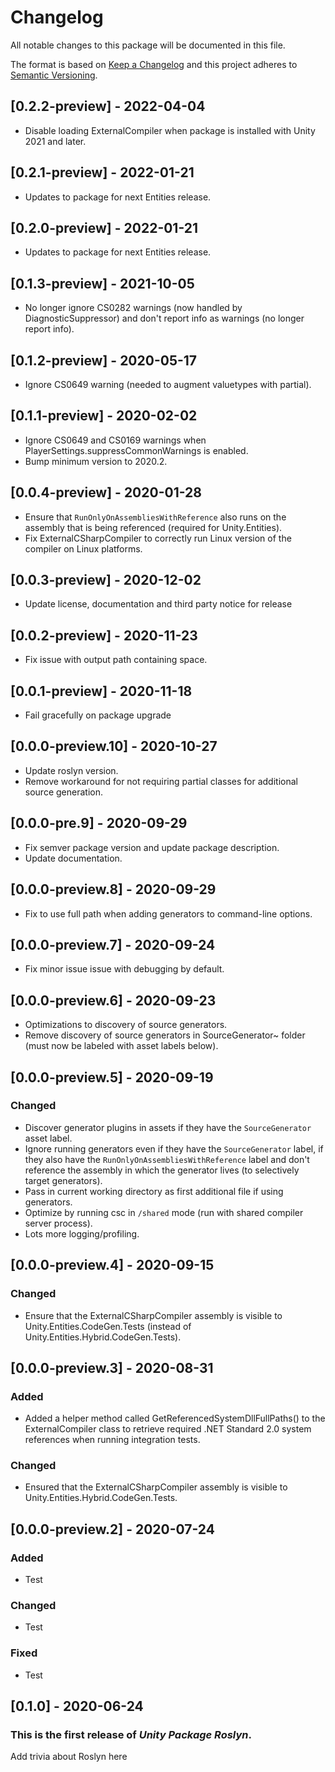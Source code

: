 # Changelog

All notable changes to this package will be documented in this file.

The format is based on [Keep a Changelog](http://keepachangelog.com/en/1.0.0/)
and this project adheres to [Semantic Versioning](http://semver.org/spec/v2.0.0.html).

## [0.2.2-preview] - 2022-04-04
- Disable loading ExternalCompiler when package is installed with Unity 2021 and later.

## [0.2.1-preview] - 2022-01-21
- Updates to package for next Entities release.

## [0.2.0-preview] - 2022-01-21
- Updates to package for next Entities release.

## [0.1.3-preview] - 2021-10-05
- No longer ignore CS0282 warnings (now handled by DiagnosticSuppressor) and don't report info as warnings (no longer report info).

## [0.1.2-preview] - 2020-05-17
- Ignore CS0649 warning (needed to augment valuetypes with partial).

## [0.1.1-preview] - 2020-02-02
- Ignore CS0649 and CS0169 warnings when PlayerSettings.suppressCommonWarnings is enabled.
- Bump minimum version to 2020.2.

## [0.0.4-preview] - 2020-01-28
- Ensure that `RunOnlyOnAssembliesWithReference` also runs on the assembly that is being referenced (required for Unity.Entities).
- Fix ExternalCSharpCompiler to correctly run Linux version of the compiler on Linux platforms.

## [0.0.3-preview] - 2020-12-02
- Update license, documentation and third party notice for release

## [0.0.2-preview] - 2020-11-23
- Fix issue with output path containing space.

## [0.0.1-preview] - 2020-11-18
- Fail gracefully on package upgrade

## [0.0.0-preview.10] - 2020-10-27
- Update roslyn version.
- Remove workaround for not requiring partial classes for additional source generation.

## [0.0.0-pre.9] - 2020-09-29
- Fix semver package version and update package description.
- Update documentation.

## [0.0.0-preview.8] - 2020-09-29
- Fix to use full path when adding generators to command-line options.

## [0.0.0-preview.7] - 2020-09-24
- Fix minor issue issue with debugging by default.

## [0.0.0-preview.6] - 2020-09-23
- Optimizations to discovery of source generators.
- Remove discovery of source generators in SourceGenerator~ folder (must now be labeled with asset labels below).

## [0.0.0-preview.5] - 2020-09-19

### Changed
- Discover generator plugins in assets if they have the `SourceGenerator` asset label.
- Ignore running generators even if they have the `SourceGenerator` label, if they also have the `RunOnlyOnAssembliesWithReference` label and don't reference the assembly in which the generator lives (to selectively target generators).
- Pass in current working directory as first additional file if using generators.
- Optimize by running csc in `/shared` mode (run with shared compiler server process).
- Lots more logging/profiling.

## [0.0.0-preview.4] - 2020-09-15

### Changed
- Ensure that the ExternalCSharpCompiler assembly is visible to Unity.Entities.CodeGen.Tests (instead of Unity.Entities.Hybrid.CodeGen.Tests).

## [0.0.0-preview.3] - 2020-08-31

### Added
- Added a helper method called GetReferencedSystemDllFullPaths() to the ExternalCompiler class to retrieve required .NET Standard 2.0 system references when running integration tests.

### Changed
- Ensured that the ExternalCSharpCompiler assembly is visible to Unity.Entities.Hybrid.CodeGen.Tests.

## [0.0.0-preview.2] - 2020-07-24

### Added
- Test

### Changed
- Test

### Fixed
- Test

## [0.1.0] - 2020-06-24

### This is the first release of *Unity Package Roslyn*.

Add trivia about Roslyn here